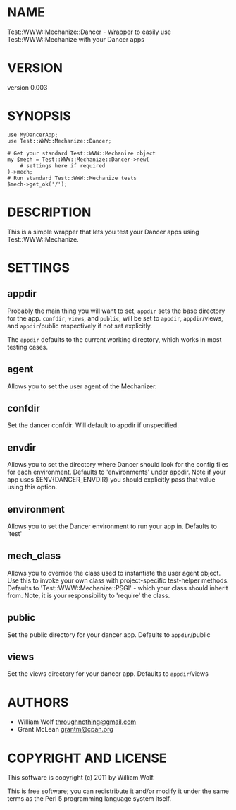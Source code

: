 # NAME

Test::WWW::Mechanize::Dancer - Wrapper to easily use Test::WWW::Mechanize with your Dancer apps

# VERSION

version 0.003

# SYNOPSIS

    use MyDancerApp;
    use Test::WWW::Mechanize::Dancer;

    # Get your standard Test::WWW::Mechanize object
    my $mech = Test::WWW::Mechanize::Dancer->new(
        # settings here if required
    )->mech;
    # Run standard Test::WWW::Mechanize tests
    $mech->get_ok('/');

# DESCRIPTION

This is a simple wrapper that lets you test your Dancer apps using
Test::WWW::Mechanize.

# SETTINGS

## appdir

Probably the main thing you will want to set, `appdir` sets the base
directory for the app.  `confdir`, `views`, and `public`, will be 
set to `appdir`, `appdir`/views, and `appdir`/public
respectively if not set explicitly.

The `appdir` defaults to the current working directory, which works
in most testing cases.

## agent

Allows you to set the user agent of the Mechanizer.

## confdir

Set the dancer confdir.  Will default to appdir if unspecified.

## envdir

Allows you to set the directory where Dancer should look for the config files
for each environment.  Defaults to 'environments' under appdir.  Note if your
app uses $ENV{DANCER_ENVDIR} you should explicitly pass that value using this
option.

## environment

Allows you to set the Dancer environment to run your app in.  Defaults to
'test'

## mech_class

Allows you to override the class used to instantiate the user agent object.
Use this to invoke your own class with project-specific test-helper methods.
Defaults to 'Test::WWW::Mechanize::PSGI' - which your class should inherit
from.  Note, it is your responsibility to 'require' the class.

## public

Set the public directory for your dancer app.  Defaults to `appdir`/public

## views

Set the views directory for your dancer app.  Defaults to `appdir`/views

# AUTHORS

- William Wolf <throughnothing@gmail.com>
- Grant McLean <grantm@cpan.org>

# COPYRIGHT AND LICENSE

This software is copyright (c) 2011 by William Wolf.

This is free software; you can redistribute it and/or modify it under
the same terms as the Perl 5 programming language system itself.